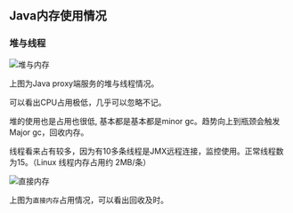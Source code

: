 ## Java内存使用情况


### 堆与线程
   

![堆与内存](https://github.com/master-coder-ll/v2ray-web-manager/raw/master/static/thread-heap.png)


上图为Java proxy端服务的堆与线程情况。

可以看出CPU占用极低，几乎可以忽略不记。

堆的使用也是占用也很低, 基本都是基本都是minor gc。趋势向上到瓶颈会触发 Major gc，回收内存。
 
线程看来占有较多，因为有10多条线程是JMX远程连接，监控使用。正常线程数为15。（Linux 线程内存占用约 2MB/条）


![直接内存](https://github.com/master-coder-ll/v2ray-web-manager/raw/master/static/direct-memory.png)

上图为`直接内存`占用情况，可以看出回收及时。

 